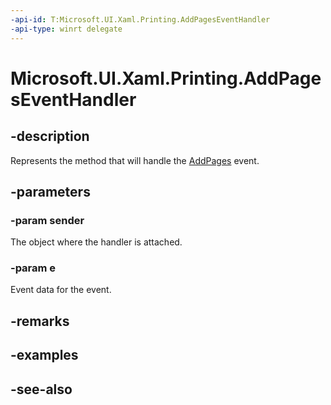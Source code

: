 ```yaml
---
-api-id: T:Microsoft.UI.Xaml.Printing.AddPagesEventHandler
-api-type: winrt delegate
---
```

<!-- Delegate syntax.
public delegate void AddPagesEventHandler(System.Object sender, Windows.UI.Xaml.Printing.AddPagesEventArgs e)
-->
# Microsoft.UI.Xaml.Printing.AddPagesEventHandler

## -description
Represents the method that will handle the [AddPages](printdocument_addpages.md) event.

## -parameters
### -param sender
The object where the handler is attached.

### -param e
Event data for the event.


## -remarks

## -examples

## -see-also
